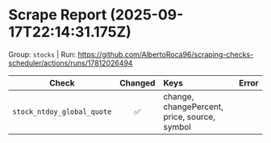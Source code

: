 # Scrape Report (2025-09-17T22:14:31.175Z)

Group: `stocks`  |  Run: https://github.com/AlbertoRoca96/scraping-checks-scheduler/actions/runs/17812026494

| Check | Changed | Keys | Error |
|---|:---:|:--|:--|
| `stock_ntdoy_global_quote` | ✅ | change, changePercent, price, source, symbol |  |
